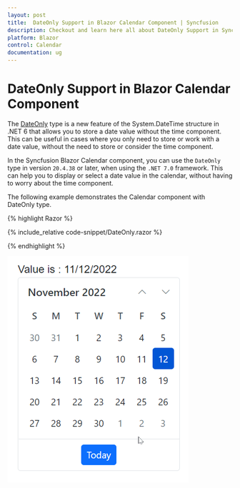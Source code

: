 ```yaml
---
layout: post
title:  DateOnly Support in Blazor Calendar Component | Syncfusion
description: Checkout and learn here all about DateOnly Support in Syncfusion Blazor Calendar component and much more.
platform: Blazor
control: Calendar
documentation: ug
---
```


# DateOnly Support in Blazor Calendar Component

The [DateOnly](https://devblogs.microsoft.com/dotnet/date-time-and-time-zone-enhancements-in-net-6/) type is a new feature of the System.DateTime structure in .NET 6 that allows you to store a date value without the time component. This can be useful in cases where you only need to store or work with a date value, without the need to store or consider the time component.

In the Syncfusion Blazor Calendar component, you can use the `DateOnly` type in version `20.4.38` or later, when using the `.NET 7.0` framework. This can help you to display or select a date value in the calendar, without having to worry about the time component.

The following example demonstrates the Calendar component with DateOnly type.

{% highlight Razor %}

{% include_relative code-snippet/DateOnly.razor %}

{% endhighlight %}


![Blazor Calendar with DateOnly](./images/CalendarDateOnly.gif)